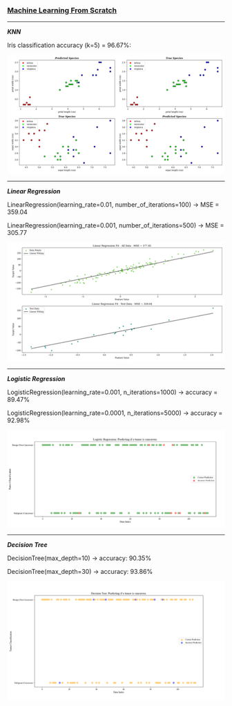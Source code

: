 ### [Machine Learning From Scratch](https://www.youtube.com/playlist?list=PLcWfeUsAys2k_xub3mHks85sBHZvg24Jd)

---

**_KNN_**

Iris classification accuracy (k=5) = 96.67%:

![knn.png](MachineLearningFromScratch/KNN/knn.png)

---


**_Linear Regression_**


LinearRegression(learning_rate=0.01, number_of_iterations=100) -> MSE = 359.04


LinearRegression(learning_rate=0.001, number_of_iterations=500) -> MSE = 305.77


![linear_regression.png](MachineLearningFromScratch/LinearRegression/linear_regression.png)


---


**_Logistic Regression_**


LogisticRegression(learning_rate=0.001, n_iterations=1000) -> accuracy =  89.47%


LogisticRegression(learning_rate=0.0001, n_iterations=5000) -> accuracy = 92.98%


![logistic_regression.png](MachineLearningFromScratch/LogisticRegression/logistic_regression.png)


---


**_Decision Tree_**


DecisionTree(max_depth=10) -> accuracy: 90.35%


DecisionTree(max_depth=30) -> accuracy: 93.86%

![decision_tree.png](MachineLearningFromScratch%2FDecisionTrees%2Fdecision_tree.png)

